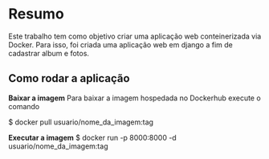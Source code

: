 # Resumo

Este trabalho tem como objetivo criar uma aplicação web conteinerizada via Docker. Para isso, foi criada uma aplicação web em django a fim de cadastrar album e fotos.

## Como rodar a aplicação

**Baixar a imagem**
Para baixar a imagem hospedada no Dockerhub execute o comando

$ docker pull usuario/nome_da_imagem:tag

**Executar a imagem**
$ docker run -p 8000:8000 -d usuario/nome_da_imagem:tag